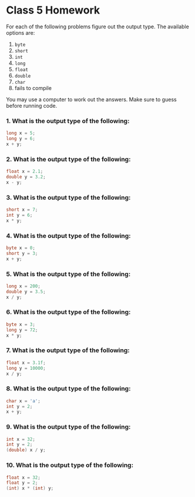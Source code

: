 # Class 5 Homework

<style>
@media print {
  pre {
    border: 1px solid gray;
    page-break-inside: avoid;
  }
}

.break {
  page-break-after: always;
}
</style>

For each of the following problems figure out the output type. The available options are:
1. `byte`
1. `short`
1. `int`
1. `long`
1. `float`
1. `double`
1. `char`
1. fails to compile

You may use a computer to work out the answers. Make sure to guess before running code.

### 1. What is the output type of the following:
```java
long x = 5;
long y = 6;
x + y;
```

### 2. What is the output type of the following:
```java
float x = 2.1;
double y = 3.2;
x - y;
```

### 3. What is the output type of the following:
```java
short x = 7;
int y = 6;
x * y;
```

### 4. What is the output type of the following:
```java
byte x = 0;
short y = 3;
x + y;
```

### 5. What is the output type of the following:
```java
long x = 200;
double y = 3.5;
x / y;
```

### 6. What is the output type of the following:
```java
byte x = 3;
long y = 72;
x * y;
```

### 7. What is the output type of the following:
```java
float x = 3.1f;
long y = 10000;
x / y;
```

### 8. What is the output type of the following:
```java
char x = 'a';
int y = 2;
x + y;
```

### 9. What is the output type of the following:
```java
int x = 32;
int y = 2;
(double) x / y;
```

### 10. What is the output type of the following:
```java
float x = 32;
float y = 2;
(int) x * (int) y;
```
